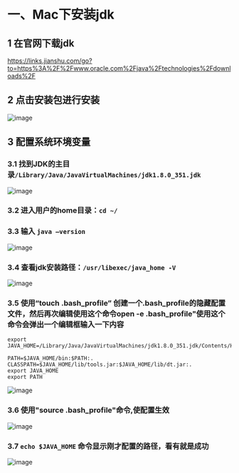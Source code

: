 # 一、Mac下安装jdk
## 1 在官网下载jdk
https://links.jianshu.com/go?to=https%3A%2F%2Fwww.oracle.com%2Fjava%2Ftechnologies%2Fdownloads%2F

## 2 点击安装包进行安装
![image](https://user-images.githubusercontent.com/61699540/208234779-d588f77e-8202-4001-8c79-7772531955a1.png)
   
## 3 配置系统环境变量

### 3.1 找到JDK的主目录`/Library/Java/JavaVirtualMachines/jdk1.8.0_351.jdk`

![image](https://user-images.githubusercontent.com/61699540/208234791-3d81dfa6-3b14-4a85-8bd9-32f030360bba.png)

### 3.2	进入用户的home目录：`cd ~/`

### 3.3	输入 `java –version`

![image](https://user-images.githubusercontent.com/61699540/208234803-1403c67d-5406-463a-a21d-00ca7698efd8.png)
 
### 3.4	查看jdk安装路径：`/usr/libexec/java_home -V`

![image](https://user-images.githubusercontent.com/61699540/208234812-1b2294e6-9752-4ef9-975d-27dbaf60d9e1.png)

### 3.5 使用“touch .bash_profile” 创建一个.bash_profile的隐藏配置文件，然后再次编辑使用这个命令open -e .bash_profile"使用这个命令会弹出一个编辑框输入一下内容

```shell
export JAVA_HOME=/Library/Java/JavaVirtualMachines/jdk1.8.0_351.jdk/Contents/Home

PATH=$JAVA_HOME/bin:$PATH:.
CLASSPATH=$JAVA_HOME/lib/tools.jar:$JAVA_HOME/lib/dt.jar:.
export JAVA_HOME
export PATH 
```
![image](https://user-images.githubusercontent.com/61699540/208234839-af509069-6de2-45d6-8dc0-a149ffb550a9.png)

### 3.6	使用"source .bash_profile"命令,使配置生效

![image](https://user-images.githubusercontent.com/61699540/208234859-08aee515-4c44-4c0d-9e19-b9fc36a54a36.png)

### 3.7	`echo $JAVA_HOME` 命令显示刚才配置的路径，看有就是成功
![image](https://user-images.githubusercontent.com/61699540/208235617-1cad39fa-6895-4332-a9c0-2af9a9cfe860.png)

